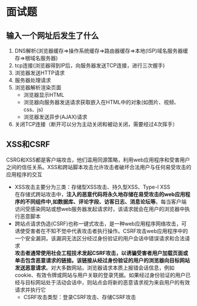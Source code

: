 # 面试题

## 输入一个网址后发生了什么
1. DNS解析(浏览器缓存=>操作系统缓存=>路由器缓存=>本地(ISP)域名服务器缓存=>根域名服务器)
2. tcp连接(浏览器得到IP后，向服务器发送TCP连接，进行三次握手)
3. 浏览器发送HTTP请求
4. 服务器处理请求
5. 浏览器解析渲染页面
   * 浏览器显示HTML
   * 浏览器向服务器发送请求获取嵌入在HTML中的对象(如图片、视频、css、js)
   * 浏览器发送异步(AJAX)请求
6. 关闭TCP连接（断开可以分为主动关闭和被动关闭，需要经过4次挥手）

## XSS和CSRF
CSRG和XSS都是客户端攻击，他们滥用同源策略，利用web应用程序和受害用户之间的信任关系。XSS和跨站脚本攻击允许攻击者破坏合法用户与任何易受攻击的应用程序的交互
- XSS攻击主要分为三类：存储型XSS攻击、持久型XSS、Type-I XSS<br>
 在存储式跨站攻击中，**注入的恶意代码将永久地存储在易受攻击的web应用程序的不同组件中,如数据库、评论字段、访客日志、消息论坛等**。每当客户端访问受感染网站或想web服务器发起请求时，该请求就会在用户的浏览器中执行恶意脚本
- 跨站点请求伪造(CSRF)也称一键式攻击，是一种web应用程序网络攻击，可诱使受害者在不知不觉中代表攻击者执行操作。CSRF攻击web应用程序中的一个安全漏洞，该漏洞无法区分经过身份验证的用户会话中错误请求和合法请求<br>
 **攻击者通常使用社会工程技术发起CSRF攻击，以诱骗受害者用户加载页面或单击包含恶意请求的链接。该链接从经过身份验证的用户的浏览器向目标网站发送恶意请求**。对大多数网站，浏览器请求本质上报错会话信息，例如cookie、有效令牌或网站与用户关联的登录凭据。如果经过身份验证的用户已经与目标网站处于活动会话中，则站点会将新的恶意请求视为来自用户的有效请求并执行它
  - CSRF攻击类型：登录CSRF攻击、存储CSRF攻击 


